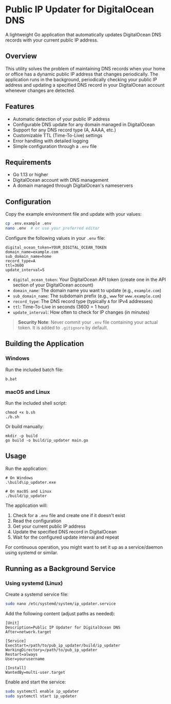 # Public IP Updater for DigitalOcean DNS

A lightweight Go application that automatically updates DigitalOcean DNS records with your current public IP address.

## Overview

This utility solves the problem of maintaining DNS records when your home or office has a dynamic public IP address that changes periodically. The application runs in the background, periodically checking your public IP address and updating a specified DNS record in your DigitalOcean account whenever changes are detected.

## Features

- Automatic detection of your public IP address
- Configurable DNS update for any domain managed in DigitalOcean
- Support for any DNS record type (A, AAAA, etc.)
- Customizable TTL (Time-To-Live) settings
- Error handling with detailed logging
- Simple configuration through a `.env` file

## Requirements

- Go 1.13 or higher
- DigitalOcean account with DNS management
- A domain managed through DigitalOcean's nameservers 

## Configuration

Copy the example environment file and update with your values:

```bash
cp .env.example .env
nano .env  # or use your preferred editor
```

Configure the following values in your `.env` file:

```
digital_ocean_token=YOUR_DIGITAL_OCEAN_TOKEN
domain_name=example.com
sub_domain_name=home
record_type=A
ttl=3600
update_interval=5
```

- `digital_ocean_token`: Your DigitalOcean API token (create one in the API section of your DigitalOcean account)
- `domain_name`: The domain name you want to update (e.g., `example.com`)
- `sub_domain_name`: The subdomain prefix (e.g., `www` for `www.example.com`)
- `record_type`: The DNS record type (typically `A` for IPv4 addresses)
- `ttl`: Time-To-Live in seconds (3600 = 1 hour)
- `update_interval`: How often to check for IP changes (in minutes)

> **Security Note**: Never commit your `.env` file containing your actual token. It is added to `.gitignore` by default.

## Building the Application

### Windows
Run the included batch file:
```
b.bat
```

### macOS and Linux
Run the included shell script:
```
chmod +x b.sh
./b.sh
```

Or build manually:
```
mkdir -p build
go build -o build/ip_updater main.go
```

## Usage

Run the application:

```
# On Windows
.\build\ip_updater.exe

# On macOS and Linux
./build/ip_updater
```

The application will:
1. Check for a `.env` file and create one if it doesn't exist
2. Read the configuration
3. Get your current public IP address
4. Update the specified DNS record in DigitalOcean
5. Wait for the configured update interval and repeat

For continuous operation, you might want to set it up as a service/daemon using systemd or similar.

## Running as a Background Service

### Using systemd (Linux)

Create a systemd service file:

```bash
sudo nano /etc/systemd/system/ip_updater.service
```

Add the following content (adjust paths as needed):

```
[Unit]
Description=Public IP Updater for DigitalOcean DNS
After=network.target

[Service]
ExecStart=/path/to/pub_ip_updater/build/ip_updater
WorkingDirectory=/path/to/pub_ip_updater
Restart=always
User=yourusername

[Install]
WantedBy=multi-user.target
```

Enable and start the service:

```bash
sudo systemctl enable ip_updater
sudo systemctl start ip_updater
```
